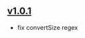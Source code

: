 ## [v1.0.1](https://github.com/push2cloud/cf-adapter/compare/v1.0.0...v1.0.1)
- fix convertSize regex
